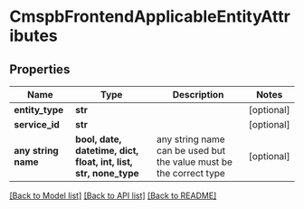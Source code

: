 # CmspbFrontendApplicableEntityAttributes


## Properties
Name | Type | Description | Notes
------------ | ------------- | ------------- | -------------
**entity_type** | **str** |  | [optional] 
**service_id** | **str** |  | [optional] 
**any string name** | **bool, date, datetime, dict, float, int, list, str, none_type** | any string name can be used but the value must be the correct type | [optional]

[[Back to Model list]](../README.md#documentation-for-models) [[Back to API list]](../README.md#documentation-for-api-endpoints) [[Back to README]](../README.md)


